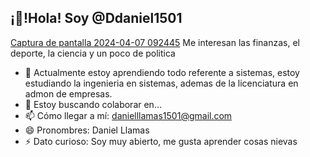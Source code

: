 ## ¡👋!Hola! Soy @Ddaniel1501
[Captura de pantalla 2024-04-07 092445](https://github.com/Ddaniel1501/Ddaniel1501/assets/166311959/db2cb170-0852-4a07-bcd8-5dcf0d72d530)
Me interesan las finanzas, el deporte, la ciencia y un poco de politica
- 🌱 Actualmente estoy aprendiendo todo referente a sistemas, estoy estudiando la ingenieria en sistemas, ademas de la licenciatura en admon de empresas.
- 💞️ Estoy buscando colaborar en...
- 📫 Cómo llegar a mí: danielllamas1501@gmail.com
- 😄 Pronombres: Daniel Llamas
- ⚡ Dato curioso: Soy muy abierto, me gusta aprender cosas nievas

<!--- Ddaniel1501/Ddaniel1501 es un ✨ repositorio especial ✨ porque su 'README.md' (este archivo) aparece en tu perfil de GitHub. Puede hacer clic en el enlace Vista previa para echar un vistazo a los cambios. --->
